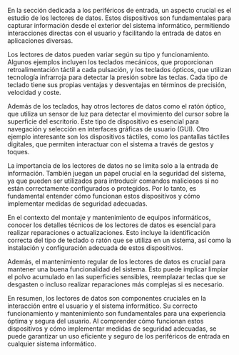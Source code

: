 En la sección dedicada a los periféricos de entrada, un aspecto crucial es el estudio de los lectores de datos. Estos dispositivos son fundamentales para capturar información desde el exterior del sistema informático, permitiendo interacciones directas con el usuario y facilitando la entrada de datos en aplicaciones diversas.

Los lectores de datos pueden variar según su tipo y funcionamiento. Algunos ejemplos incluyen los teclados mecánicos, que proporcionan retroalimentación táctil a cada pulsación, y los teclados ópticos, que utilizan tecnología infrarroja para detectar la presión sobre las teclas. Cada tipo de teclado tiene sus propias ventajas y desventajas en términos de precisión, velocidad y coste.

Además de los teclados, hay otros lectores de datos como el ratón óptico, que utiliza un sensor de luz para detectar el movimiento del cursor sobre la superficie del escritorio. Este tipo de dispositivo es esencial para navegación y selección en interfaces gráficas de usuario (GUI). Otro ejemplo interesante son los dispositivos táctiles, como los pantallas táctiles digitales, que permiten interactuar con el sistema a través de gestos y toques.

La importancia de los lectores de datos no se limita solo a la entrada de información. También juegan un papel crucial en la seguridad del sistema, ya que pueden ser utilizados para introducir comandos maliciosos si no están correctamente configurados o protegidos. Por lo tanto, es fundamental entender cómo funcionan estos dispositivos y cómo implementar medidas de seguridad adecuadas.

En el contexto del montaje y mantenimiento de equipos informáticos, conocer los detalles técnicos de los lectores de datos es esencial para realizar reparaciones o actualizaciones. Esto incluye la identificación correcta del tipo de teclado o ratón que se utiliza en un sistema, así como la instalación y configuración adecuada de estos dispositivos.

Además, el mantenimiento regular de los lectores de datos es crucial para mantener una buena funcionalidad del sistema. Esto puede implicar limpiar el polvo acumulado en las superficies sensibles, reemplazar teclas que se desgasten o incluso realizar reparaciones más complejas si es necesario.

En resumen, los lectores de datos son componentes cruciales en la interacción entre el usuario y el sistema informático. Su correcto funcionamiento y mantenimiento son fundamentales para una experiencia óptima y segura del usuario. Al comprender cómo funcionan estos dispositivos y cómo implementar medidas de seguridad adecuadas, se puede garantizar un uso eficiente y seguro de los periféricos de entrada en cualquier sistema informático.
